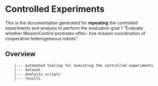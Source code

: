 # Controlled Experiments

This is the documentation generated for **repeating** the controlled experiments and analysis to perform the evaluation goal 1 "Evaluate whether MissionControl promotes effec-
tive mission coordination of cooperative heterogeneous robots".

## Overview

```
    |--- automated tooling for executing the controlled experiments
    |--- dataset
    |--- analysis_scripts
    |--- results
```
